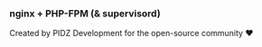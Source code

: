 ### nginx + PHP-FPM (& supervisord)

Created by PIDZ Development for the open-source community :heart:
